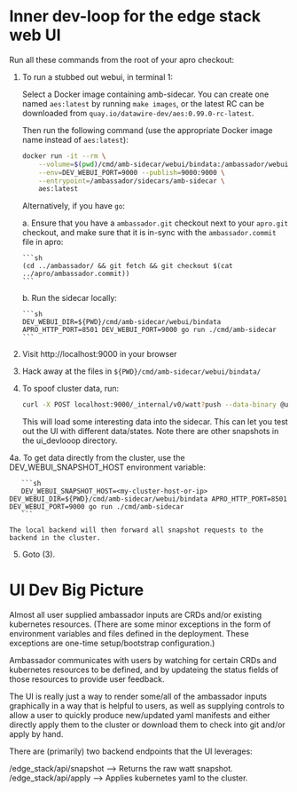 # Inner dev-loop for the edge stack web UI

Run all these commands from the root of your apro checkout:

1. To run a stubbed out webui, in terminal 1:

   Select a Docker image containing amb-sidecar.  You can create one
   named `aes:latest` by running `make images`, or the latest RC can
   be downloaded from `quay.io/datawire-dev/aes:0.99.0-rc-latest`.

   Then run the following command (use the appropriate Docker image
   name instead of `aes:latest`):

   ```sh
   docker run -it --rm \
       --volume=$(pwd)/cmd/amb-sidecar/webui/bindata:/ambassador/webui/bindata \
       --env=DEV_WEBUI_PORT=9000 --publish=9000:9000 \
       --entrypoint=/ambassador/sidecars/amb-sidecar \
       aes:latest
   ```

   Alternatively, if you have `go`:

    a. Ensure that you have a `ambassador.git` checkout next to your
       `apro.git` checkout, and make sure that it is in-sync with the
       `ambassador.commit` file in apro:

       ```sh
       (cd ../ambassador/ && git fetch && git checkout $(cat ../apro/ambassador.commit))
       ```

    b. Run the sidecar locally:

       ```sh
       DEV_WEBUI_DIR=${PWD}/cmd/amb-sidecar/webui/bindata APRO_HTTP_PORT=8501 DEV_WEBUI_PORT=9000 go run ./cmd/amb-sidecar
       ```

2. Visit http://localhost:9000 in your browser

3. Hack away at the files in `${PWD}/cmd/amb-sidecar/webui/bindata/`

4. To spoof cluster data, run:

   ```sh
   curl -X POST localhost:9000/_internal/v0/watt?push --data-binary @ui_devloop/snapshot.yaml
   ```

   This will load some interesting data into the sidecar. This can let
   you test out the UI with different data/states. Note there are
   other snapshots in the ui_devlooop directory.

4a. To get data directly from the cluster, use the DEV_WEBUI_SNAPSHOT_HOST environment variable:

       ```sh
       DEV_WEBUI_SNAPSHOT_HOST=<my-cluster-host-or-ip> DEV_WEBUI_DIR=${PWD}/cmd/amb-sidecar/webui/bindata APRO_HTTP_PORT=8501 DEV_WEBUI_PORT=9000 go run ./cmd/amb-sidecar
       ```

    The local backend will then forward all snapshot requests to the backend in the cluster.

5. Goto (3).

# UI Dev Big Picture

Almost all user supplied ambassador inputs are CRDs and/or existing
kubernetes resources. (There are some minor exceptions in the form of
environment variables and files defined in the deployment. These
exceptions are one-time setup/bootstrap configuration.)

Ambassador communicates with users by watching for certain CRDs and
kubernetes resources to be defined, and by updateing the status fields
of those resources to provide user feedback.

The UI is really just a way to render some/all of the ambassador
inputs graphically in a way that is helpful to users, as well as
supplying controls to allow a user to quickly produce new/updated yaml
manifests and either directly apply them to the cluster or download
them to check into git and/or apply by hand.

There are (primarily) two backend endpoints that the UI leverages:

/edge_stack/api/snapshot --> Returns the raw watt snapshot.
/edge_stack/api/apply --> Applies kubernetes yaml to the cluster.
